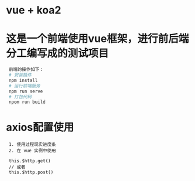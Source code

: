 # vue + koa2


# 这是一个前端使用vue框架，进行前后端分工编写成的测试项目

```bash
 前端的操作如下：
 # 安装插件
 npm install
 # 运行前端服务
 npm run serve
 # 打包代码
 npom run build

```

# axios配置使用
```
 1. 使用过程现实进度条
 2. 在 vue 实例中使用

 this.$http.get()
 // 或者
 this.$http.post()
```

